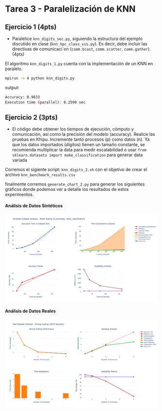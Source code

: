 # Tarea 3 - Paralelización de KNN

## Ejercicio 1 (4pts)

- Paralelice `knn_digits_sec.py`, siguiendo la estructura del ejemplo
discutido en clase (`knn_hpc_class_vis.py`). Es decir, debe incluir las
directivas de comunicaci´on (`comm.bcast`, `comm.scatter`,
`comm.gather`). (4pts)

El algoritmo `knn_digits_1.py` cuenta con la implementación de un KNN en paralelo.

```bash
mpirun -n 4 python knn_digits.py
```

output: 
```bash
Accuracy: 0.9833
Execution time (parallel): 0.2590 sec
```

## Ejercicio 2 (3pts)

 - El código debe obtener los tiempos de ejecución, cómputo y
comunicación, así como la precisión del modelo (accuracy).
Realice las pruebas en Khipu. Incremente tanto procesos (p) como
datos (n). Ya que los datos importados (dígitos) tienen un tamaño
constante, se recomienda multiplicar la data para medir escalabilidad
o usar `from sklearn.datasets import make_classification` para generar
data variada

Corremos el sigiente script: ``knn_digits_2.sh`` con el objetivo de crear el archivo `knn_benchmark_results.csv`

finalmente corremos `generate_chart_2.py` para generar los  siguientes gráficos donde podemos ver a detalle los resultados de estos  experimentos.

#### Análisis de Datos Sintéticos
![Análisis de Datos Sintéticos](ejercicio_2/images/synthetic_data_analysis.png)

#### Análisis de Datos Reales
![Análisis de Datos Reales](ejercicio_2/images/real_data_analysis.png)
